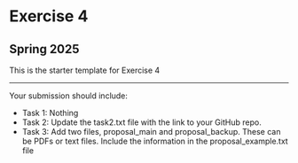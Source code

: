 # Exercise 4
## Spring 2025

This is the starter template for Exercise 4

---
Your submission should include:

* Task 1: Nothing
* Task 2: Update the task2.txt file with the link to your GitHub repo.
* Task 3: Add two files, proposal_main and proposal_backup.  These can be PDFs or text files.  Include the information in the proposal_example.txt file

